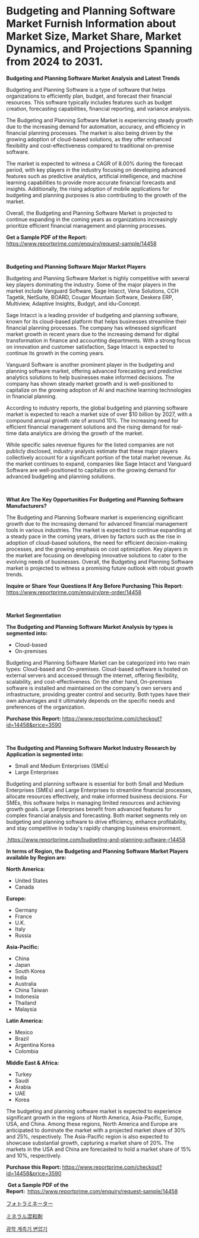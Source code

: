 <p><h1>Budgeting and Planning Software Market Furnish Information about Market Size, Market Share, Market Dynamics, and Projections Spanning from 2024 to 2031.</h1></p><p><strong>Budgeting and Planning Software Market Analysis and Latest Trends</strong></p>
<p><p>Budgeting and Planning Software is a type of software that helps organizations to efficiently plan, budget, and forecast their financial resources. This software typically includes features such as budget creation, forecasting capabilities, financial reporting, and variance analysis.</p><p>The Budgeting and Planning Software Market is experiencing steady growth due to the increasing demand for automation, accuracy, and efficiency in financial planning processes. The market is also being driven by the growing adoption of cloud-based solutions, as they offer enhanced flexibility and cost-effectiveness compared to traditional on-premise software.</p><p>The market is expected to witness a CAGR of 8.00% during the forecast period, with key players in the industry focusing on developing advanced features such as predictive analytics, artificial intelligence, and machine learning capabilities to provide more accurate financial forecasts and insights. Additionally, the rising adoption of mobile applications for budgeting and planning purposes is also contributing to the growth of the market.</p><p>Overall, the Budgeting and Planning Software Market is projected to continue expanding in the coming years as organizations increasingly prioritize efficient financial management and planning processes.</p></p>
<p><strong>Get a Sample PDF of the Report:&nbsp;</strong> <a href="https://www.reportprime.com/enquiry/request-sample/14458">https://www.reportprime.com/enquiry/request-sample/14458</a></p>
<p>&nbsp;</p>
<p><strong>Budgeting and Planning Software Major Market Players</strong></p>
<p><p>Budgeting and Planning Software Market is highly competitive with several key players dominating the industry. Some of the major players in the market include Vanguard Software, Sage Intacct, Vena Solutions, CCH Tagetik, NetSuite, BOARD, Cougar Mountain Software, Deskera ERP, Multiview, Adaptive Insights, Budgyt, and idu-Concept.</p><p>Sage Intacct is a leading provider of budgeting and planning software, known for its cloud-based platform that helps businesses streamline their financial planning processes. The company has witnessed significant market growth in recent years due to the increasing demand for digital transformation in finance and accounting departments. With a strong focus on innovation and customer satisfaction, Sage Intacct is expected to continue its growth in the coming years.</p><p>Vanguard Software is another prominent player in the budgeting and planning software market, offering advanced forecasting and predictive analytics solutions to help businesses make informed decisions. The company has shown steady market growth and is well-positioned to capitalize on the growing adoption of AI and machine learning technologies in financial planning.</p><p>According to industry reports, the global budgeting and planning software market is expected to reach a market size of over $10 billion by 2027, with a compound annual growth rate of around 10%. The increasing need for efficient financial management solutions and the rising demand for real-time data analytics are driving the growth of the market.</p><p>While specific sales revenue figures for the listed companies are not publicly disclosed, industry analysts estimate that these major players collectively account for a significant portion of the total market revenue. As the market continues to expand, companies like Sage Intacct and Vanguard Software are well-positioned to capitalize on the growing demand for advanced budgeting and planning solutions.</p></p>
<p>&nbsp;</p>
<p><strong>What Are The Key Opportunities For Budgeting and Planning Software Manufacturers?</strong></p>
<p><p>The Budgeting and Planning Software market is experiencing significant growth due to the increasing demand for advanced financial management tools in various industries. The market is expected to continue expanding at a steady pace in the coming years, driven by factors such as the rise in adoption of cloud-based solutions, the need for efficient decision-making processes, and the growing emphasis on cost optimization. Key players in the market are focusing on developing innovative solutions to cater to the evolving needs of businesses. Overall, the Budgeting and Planning Software market is projected to witness a promising future outlook with robust growth trends.</p></p>
<p><strong>Inquire or Share Your Questions If Any Before Purchasing This Report:</strong> <a href="https://www.reportprime.com/enquiry/pre-order/14458">https://www.reportprime.com/enquiry/pre-order/14458</a></p>
<p>&nbsp;</p>
<p><strong>Market Segmentation</strong></p>
<p><strong>The Budgeting and Planning Software Market Analysis by types is segmented into:</strong></p>
<p><ul><li>Cloud-based</li><li>On-premises</li></ul></p>
<p><p>Budgeting and Planning Software Market can be categorized into two main types: Cloud-based and On-premises. Cloud-based software is hosted on external servers and accessed through the internet, offering flexibility, scalability, and cost-effectiveness. On the other hand, On-premises software is installed and maintained on the company's own servers and infrastructure, providing greater control and security. Both types have their own advantages and it ultimately depends on the specific needs and preferences of the organization.</p></p>
<p><strong>Purchase this Report:&nbsp;</strong><a href="https://www.reportprime.com/checkout?id=14458&price=3590">https://www.reportprime.com/checkout?id=14458&price=3590</a></p>
<p>&nbsp;</p>
<p><strong>The Budgeting and Planning Software Market Industry Research by Application is segmented into:</strong></p>
<p><ul><li>Small and Medium Enterprises (SMEs)</li><li>Large Enterprises</li></ul></p>
<p><p>Budgeting and planning software is essential for both Small and Medium Enterprises (SMEs) and Large Enterprises to streamline financial processes, allocate resources effectively, and make informed business decisions. For SMEs, this software helps in managing limited resources and achieving growth goals. Large Enterprises benefit from advanced features for complex financial analysis and forecasting. Both market segments rely on budgeting and planning software to drive efficiency, enhance profitability, and stay competitive in today's rapidly changing business environment.</p></p>
<p><a href="https://www.reportprime.com/budgeting-and-planning-software-r14458">&nbsp;https://www.reportprime.com/budgeting-and-planning-software-r14458</a></p>
<p><strong>In terms of Region, the Budgeting and Planning Software Market Players available by Region are:</strong></p>
<p>
    <p> <strong> North America: </strong>
        <ul>
            <li>United States</li>
            <li>Canada</li>
        </ul>
        </p> 
    <p> <strong> Europe: </strong>
        <ul>
            <li>Germany</li>
            <li>France</li>
            <li>U.K.</li>
            <li>Italy</li>
            <li>Russia</li>
        </ul>
        </p> 
    <p> <strong> Asia-Pacific: </strong>
        <ul>
            <li>China</li>
            <li>Japan</li>
            <li>South Korea</li>
            <li>India</li>
            <li>Australia</li>
            <li>China Taiwan</li>
            <li>Indonesia</li>
            <li>Thailand</li>
            <li>Malaysia</li>
        </ul>
        </p> 
    <p> <strong> Latin America: </strong>
        <ul>
            <li>Mexico</li>
            <li>Brazil</li>
            <li>Argentina Korea</li>
            <li>Colombia</li>
        </ul>
        </p> 
    <p> <strong> Middle East & Africa: </strong>
        <ul>
            <li>Turkey</li>
            <li>Saudi</li>
            <li>Arabia</li>
            <li>UAE</li>
            <li>Korea</li>
        </ul>
    </p>
    </p>
<p><p>The budgeting and planning software market is expected to experience significant growth in the regions of North America, Asia-Pacific, Europe, USA, and China. Among these regions, North America and Europe are anticipated to dominate the market with a projected market share of 30% and 25%, respectively. The Asia-Pacific region is also expected to showcase substantial growth, capturing a market share of 20%. The markets in the USA and China are forecasted to hold a market share of 15% and 10%, respectively.</p></p>
<p><strong>Purchase this Report: </strong><a href="https://www.reportprime.com/checkout?id=14458&price=3590">https://www.reportprime.com/checkout?id=14458&price=3590</a></p>
<p>&nbsp;<strong>Get a Sample PDF of the Report:&nbsp;&nbsp;</strong><a href="https://www.reportprime.com/enquiry/request-sample/14458">https://www.reportprime.com/enquiry/request-sample/14458</a></p>
<p><strong></strong></p>
<p><p><a href="https://medium.com/@lindrup2/%E5%86%99%E7%9C%9F%E3%83%A9%E3%83%9F%E3%83%8D%E3%83%BC%E3%82%BF%E3%81%AE%E5%B8%82%E5%A0%B4%E3%81%AF-%E5%B8%82%E5%A0%B4%E3%82%B7%E3%82%A7%E3%82%A2-%E5%B8%82%E5%A0%B4%E5%8B%95%E5%90%91-%E5%B8%82%E5%A0%B4%E6%88%90%E9%95%B7%E3%81%AB%E9%96%A2%E3%81%99%E3%82%8B%E6%83%85%E5%A0%B1%E3%82%92%E6%8F%90%E4%BE%9B%E3%81%97%E3%81%BE%E3%81%99-0a6598589486">フォトラミネーター</a></p><p><a href="https://medium.com/@luckeycorbin/%E9%89%B1%E7%89%A9%E6%B7%BB%E5%8A%A0%E5%89%A4%E5%B8%82%E5%A0%B4%E3%81%AE%E8%A6%8F%E6%A8%A1%E3%81%A8%E5%B8%82%E5%A0%B4%E5%8B%95%E5%90%91-%E7%94%A3%E6%A5%AD%E5%85%A8%E4%BD%93%E3%81%AE%E5%AE%8C%E5%85%A8%E3%81%AA%E6%A6%82%E8%A6%81-2024%E5%B9%B4%E3%81%8B%E3%82%892031%E5%B9%B4%E3%81%BE%E3%81%A7-955a616ef0a1">ミネラル混和剤</a></p><p><a href="https://medium.com/@dunce678678/%EA%B4%91%ED%95%99-%EA%B3%84%EC%B8%A1-%EB%B3%80%EC%95%95%EA%B8%B0-%EC%8B%9C%EC%9E%A5-%EC%97%90-%EB%8C%80%ED%95%9C-%ED%86%B5%EC%B0%B0-%EC%8B%9C%EC%9E%A5-%EB%8F%99%ED%96%A5-%EC%84%B1%EC%9E%A5-2024%EB%85%84%EB%B6%80%ED%84%B0-2031%EB%85%84%EA%B9%8C%EC%A7%80-%EC%98%88%EC%B8%A1%EB%90%9C-%EA%B2%83-51a2a8f69937">광학 계측기 변압기</a></p></p>